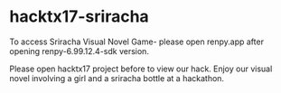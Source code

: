 # hacktx17-sriracha
To access Sriracha Visual Novel Game- please open renpy.app after opening renpy-6.99.12.4-sdk version.

Please open hacktx17 project before to view our hack. Enjoy our visual novel involving a girl and a sriracha bottle at a hackathon. 